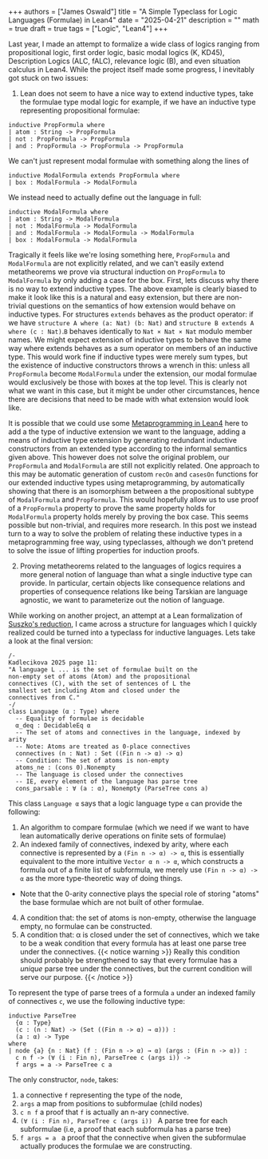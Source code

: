 +++ 
authors = ["James Oswald"]
title = "A Simple Typeclass for Logic Languages (Formulae) in Lean4" 
date = "2025-04-21"
description = ""
math = true
draft = true
tags = ["Logic", "Lean4"]
+++

Last year, I made an attempt to formalize a wide class of logics ranging from propositional logic, first order logic, basic modal logics (K, KD45), Description Logics (ALC, fALC), relevance logic (B), and even situation calculus in Lean4. While the project itself made some progress, I inevitably got stuck on two issues: 
1) Lean does not seem to have a nice way to extend inductive types, take the formulae type modal logic for example, if we have an inductive type representing propositional formulae:
```lean
inductive PropFormula where
| atom : String -> PropFormula
| not : PropFormula -> PropFormula
| and : PropFormula -> PropFormula -> PropFormula
```
  We can't just represent modal formulae with something along the lines of
```lean
inductive ModalFormula extends PropFormula where
| box : ModalFormula -> ModalFormula
```
  We instead need to actually define out the language in full:
```lean
inductive ModalFormula where
| atom : String -> ModalFormula
| not : ModalFormula -> ModalFormula
| and : ModalFormula -> ModalFormula -> ModalFormula
| box : ModalFormula -> ModalFormula
```
  Tragically it feels like we're losing something here, `PropFormula` and `ModalFormula` are not explicitly related, and we can't easily extend metatheorems we prove via structural induction on `PropFormula` to `ModalFormula` by only adding a case for the box. First, lets discuss why there is no way to extend inductive types. The above example is clearly biased to make it look like this is a natural and easy extension, but there are non-trivial questions on the semantics of how extension would behave on inductive types. For structures `extends` behaves as the product operator: if we have `structure A where (a: Nat) (b: Nat)` and `structure B extends A where (c : Nat)`.`B` behaves identically to `Nat × Nat × Nat` modulo member names. We might expect extension of inductive types to behave the same way where extends behaves as a sum operator on members of an inductive type. This would work fine if inductive types were merely sum types, but the existence of inductive constructors throws a wrench in this: unless all `PropFormula` become `ModalFormula` under the extension, our modal formulae would exclusively be those with boxes at the top level. This is clearly not what we want in this case, but it might be under other circumstances, hence there are decisions that need to be made with what extension would look like. 

  It is possible that we could use some [Metaprogramming in Lean4](https://github.com/leanprover-community/lean4-metaprogramming-book) here to add a the type of inductive extension we want to the language, adding a means of inductive type extension by generating redundant inductive constructors from an extended type according to the informal semantics given above. This however does not solve the original problem, our `PropFormula` and `ModalFormula` are still not explicitly related. One approach to this may be automatic generation of custom `recOn` and `casesOn` functions for our extended inductive types using metaprogramming, by automatically showing that there is an isomorphism between a the propositional subtype of `ModalFormula` and `PropFormula`. This would hopefully allow us to use proof of a `PropFormula` property to prove the same property holds for `ModalFormula` property holds merely by proving the box case. This seems possible but non-trivial, and requires more research. In this post we instead turn to a way to solve the problem of relating these inductive types in a metaprogramming free way, using typeclasses, although we don't pretend to solve the issue of lifting properties for induction proofs.  
  
2) Proving metatheorems related to the languages of logics requires a more general notion of language than what a single inductive type can provide. In particular, certain objects like consequence relations and properties of consequence relations like being Tarskian are language agnostic, we want to parameterize out the notion of language.  

While working on another project, an attempt at a Lean formalization of [Suszko's reduction](https://plato.stanford.edu/entries/truth-values/suszko-thesis.html), I came across a structure for languages which I quickly realized could be turned into a typeclass for inductive languages. Lets take a look at the final version:

```lean
/-
Kadlecikova 2025 page 11:
"A language L ... is the set of formulae built on the
non-empty set of atoms (Atom) and the propositional
connectives (C), with the set of sentences of L the
smallest set including Atom and closed under the
connectives from C."
-/
class Language (α : Type) where
  -- Equality of formulae is decidable
  α_deq : DecidableEq α
  -- The set of atoms and connectives in the language, indexed by arity
  -- Note: Atoms are treated as 0-place connectives
  connectives (n : Nat) : Set ((Fin n -> α) -> α)
  -- Condition: The set of atoms is non-empty
  atoms_ne : (cons 0).Nonempty
  -- The language is closed under the connectives
  -- IE, every element of the language has parse tree
  cons_parsable : ∀ (a : α), Nonempty (ParseTree cons a)
```

This class `Language α` says that a logic language type `α` can provide the following:
1) An algorithm to compare formulae (which we need if we want to have lean automatically derive operations on finite sets of formulae)
2) An indexed family of connectives, indexed by arity, where each connective is represented by a `(Fin n -> α) -> α`, this is essentially equivalent to the more intuitive `Vector α n -> α`, which constructs a formula out of a finite list of subformula, we merely use `(Fin n -> α) -> α` as the more type-theoretic way of doing things.   
 * Note that the 0-arity connective plays the special role of storing "atoms" the base formulae which are not built of other formulae.
4) A condition that: the set of atoms is non-empty, otherwise the language empty, no formulae can be constructed.
5) A condition that: α is closed under the set of connectives, which we take to be a weak condition that every formula has at least one parse tree under the connectives.
{{< notice warning >}}
Really this condition should probably be strengthened to say that every formulae has a *unique* parse tree under the connectives, but the current condition will serve our purpose.
{{< /notice >}}

To represent the type of parse trees of a formula `a` under an indexed family of connectives `c`, we use the following inductive type:
```lean
inductive ParseTree
  {α : Type}
  (c : (n : Nat) -> (Set ((Fin n -> α) → α))) :
  (a : α) -> Type
where
| node {a} {n : Nat} (f : (Fin n -> α) → α) (args : (Fin n -> α)) :
  c n f -> (∀ (i : Fin n), ParseTree c (args i)) ->
  f args = a -> ParseTree c a
```

The only constructor, `node`, takes:
1) a connective `f` representing the type of the node, 
2) `args` a map from positions to subformulae (child nodes)
3) `c n f` a proof that `f` is actually an n-ary connective. 
4) `(∀ (i : Fin n), ParseTree c (args i)) ` A parse tree for each subformulae (i.e, a proof that each subformula has a parse tree)
5) `f args = a ` a proof that the connective when given the subformulae actually produces the formulae we are constructing. 
